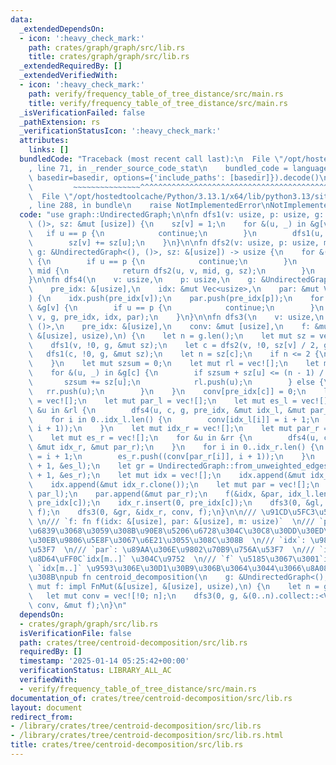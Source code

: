 ```yaml
---
data:
  _extendedDependsOn:
  - icon: ':heavy_check_mark:'
    path: crates/graph/graph/src/lib.rs
    title: crates/graph/graph/src/lib.rs
  _extendedRequiredBy: []
  _extendedVerifiedWith:
  - icon: ':heavy_check_mark:'
    path: verify/frequency_table_of_tree_distance/src/main.rs
    title: verify/frequency_table_of_tree_distance/src/main.rs
  _isVerificationFailed: false
  _pathExtension: rs
  _verificationStatusIcon: ':heavy_check_mark:'
  attributes:
    links: []
  bundledCode: "Traceback (most recent call last):\n  File \"/opt/hostedtoolcache/Python/3.13.1/x64/lib/python3.13/site-packages/onlinejudge_verify/documentation/build.py\"\
    , line 71, in _render_source_code_stat\n    bundled_code = language.bundle(stat.path,\
    \ basedir=basedir, options={'include_paths': [basedir]}).decode()\n          \
    \         ~~~~~~~~~~~~~~~^^^^^^^^^^^^^^^^^^^^^^^^^^^^^^^^^^^^^^^^^^^^^^^^^^^^^^^^^^^^^^^^^^\n\
    \  File \"/opt/hostedtoolcache/Python/3.13.1/x64/lib/python3.13/site-packages/onlinejudge_verify/languages/rust.py\"\
    , line 288, in bundle\n    raise NotImplementedError\nNotImplementedError\n"
  code: "use graph::UndirectedGraph;\n\nfn dfs1(v: usize, p: usize, g: &UndirectedGraph<(),\
    \ ()>, sz: &mut [usize]) {\n    sz[v] = 1;\n    for &(u, _) in &g[v] {\n     \
    \   if u == p {\n            continue;\n        }\n        dfs1(u, v, g, sz);\n\
    \        sz[v] += sz[u];\n    }\n}\n\nfn dfs2(v: usize, p: usize, mid: usize,\
    \ g: &UndirectedGraph<(), ()>, sz: &[usize]) -> usize {\n    for &(u, _) in &g[v]\
    \ {\n        if u == p {\n            continue;\n        }\n        if sz[u] >\
    \ mid {\n            return dfs2(u, v, mid, g, sz);\n        }\n    }\n    v\n\
    }\n\nfn dfs4(\n    v: usize,\n    p: usize,\n    g: &UndirectedGraph<(), ()>,\n\
    \    pre_idx: &[usize],\n    idx: &mut Vec<usize>,\n    par: &mut Vec<usize>,\n\
    ) {\n    idx.push(pre_idx[v]);\n    par.push(pre_idx[p]);\n    for &(u, _) in\
    \ &g[v] {\n        if u == p {\n            continue;\n        }\n        dfs4(u,\
    \ v, g, pre_idx, idx, par);\n    }\n}\n\nfn dfs3(\n    v: usize,\n    g: &UndirectedGraph<(),\
    \ ()>,\n    pre_idx: &[usize],\n    conv: &mut [usize],\n    f: &mut impl FnMut(&[usize],\
    \ &[usize], usize),\n) {\n    let n = g.len();\n    let mut sz = vec![0; n];\n\
    \    dfs1(v, !0, g, &mut sz);\n    let c = dfs2(v, !0, sz[v] / 2, g, &sz);\n \
    \   dfs1(c, !0, g, &mut sz);\n    let n = sz[c];\n    if n <= 2 {\n        return;\n\
    \    }\n    let mut szsum = 0;\n    let mut rl = vec![];\n    let mut rr = vec![];\n\
    \    for &(u, _) in &g[c] {\n        if szsum + sz[u] <= (n - 1) / 2 {\n     \
    \       szsum += sz[u];\n            rl.push(u);\n        } else {\n         \
    \   rr.push(u);\n        }\n    }\n    conv[pre_idx[c]] = 0;\n    let mut idx_l\
    \ = vec![];\n    let mut par_l = vec![];\n    let mut es_l = vec![];\n    for\
    \ &u in &rl {\n        dfs4(u, c, g, pre_idx, &mut idx_l, &mut par_l);\n    }\n\
    \    for i in 0..idx_l.len() {\n        conv[idx_l[i]] = i + 1;\n        es_l.push((conv[par_l[i]],\
    \ i + 1));\n    }\n    let mut idx_r = vec![];\n    let mut par_r = vec![];\n\
    \    let mut es_r = vec![];\n    for &u in &rr {\n        dfs4(u, c, g, pre_idx,\
    \ &mut idx_r, &mut par_r);\n    }\n    for i in 0..idx_r.len() {\n        conv[idx_r[i]]\
    \ = i + 1;\n        es_r.push((conv[par_r[i]], i + 1));\n    }\n    let gl = UndirectedGraph::from_unweighted_edges(idx_l.len()\
    \ + 1, &es_l);\n    let gr = UndirectedGraph::from_unweighted_edges(idx_r.len()\
    \ + 1, &es_r);\n    let mut idx = vec![];\n    idx.append(&mut idx_l.clone());\n\
    \    idx.append(&mut idx_r.clone());\n    let mut par = vec![];\n    par.append(&mut\
    \ par_l);\n    par.append(&mut par_r);\n    f(&idx, &par, idx_l.len());\n    idx_l.insert(0,\
    \ pre_idx[c]);\n    idx_r.insert(0, pre_idx[c]);\n    dfs3(0, &gl, &idx_l, conv,\
    \ f);\n    dfs3(0, &gr, &idx_r, conv, f);\n}\n\n/// \u91CD\u5FC3\u5206\u89E3 \
    \ \n/// `f: fn f(idx: &[usize], par: &[usize], m: usize)`  \n/// `par[0]` \u3092\
    \u6839\u3068\u3059\u308B\u90E8\u5206\u6728\u304C\u30C8\u30DD\u30ED\u30B8\u30AB\
    \u30EB\u9806\u5E8F\u3067\u6E21\u3055\u308C\u308B  \n/// `idx`: \u9802\u70B9\u756A\
    \u53F7  \n/// `par`: \u89AA\u306E\u9802\u70B9\u756A\u53F7  \n/// `idx[..m]` \u304C\
    \u8D64\uFF0C`idx[m..]` \u304C\u9752  \n/// `f` \u5185\u3067\u3001`idx[..m]` \u3068\
    \ `idx[m..]` \u9593\u306E\u30D1\u30B9\u306B\u3064\u3044\u3066\u8A08\u7B97\u3059\
    \u308B\npub fn centroid_decomposition(\n    g: &UndirectedGraph<(), ()>,\n   \
    \ mut f: impl FnMut(&[usize], &[usize], usize),\n) {\n    let n = g.len();\n \
    \   let mut conv = vec![!0; n];\n    dfs3(0, g, &(0..n).collect::<Vec<_>>(), &mut\
    \ conv, &mut f);\n}\n"
  dependsOn:
  - crates/graph/graph/src/lib.rs
  isVerificationFile: false
  path: crates/tree/centroid-decomposition/src/lib.rs
  requiredBy: []
  timestamp: '2025-01-14 05:25:42+00:00'
  verificationStatus: LIBRARY_ALL_AC
  verifiedWith:
  - verify/frequency_table_of_tree_distance/src/main.rs
documentation_of: crates/tree/centroid-decomposition/src/lib.rs
layout: document
redirect_from:
- /library/crates/tree/centroid-decomposition/src/lib.rs
- /library/crates/tree/centroid-decomposition/src/lib.rs.html
title: crates/tree/centroid-decomposition/src/lib.rs
---
```

